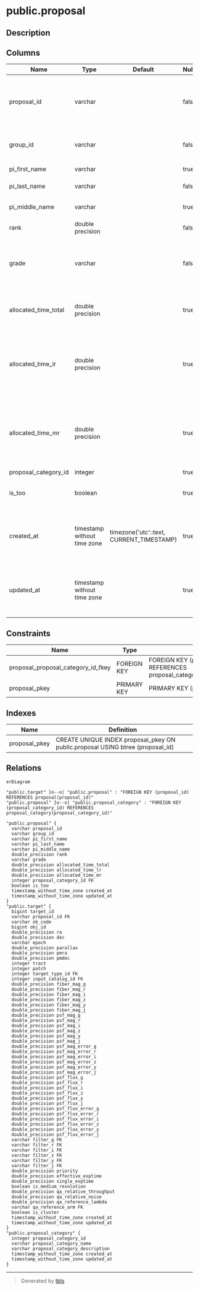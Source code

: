 # public.proposal

## Description

## Columns

| Name | Type | Default | Nullable | Children | Parents | Comment |
| ---- | ---- | ------- | -------- | -------- | ------- | ------- |
| proposal_id | varchar |  | false | [public.target](public.target.md) |  | Unique identifier for proposal (e.g, S21B-OT06?) |
| group_id | varchar |  | false |  |  | Group ID in STARS (e.g., o21195?) |
| pi_first_name | varchar |  | true |  |  | PI's first name |
| pi_last_name | varchar |  | false |  |  | PI's last name |
| pi_middle_name | varchar |  | true |  |  | PI's middle name |
| rank | double precision |  | false |  |  | TAC score |
| grade | varchar |  | false |  |  | TAC grade (A/B/C/F in the case of HSC queue) |
| allocated_time_total | double precision |  | true |  |  | Total fiberhours allocated by TAC (hour) |
| allocated_time_lr | double precision |  | true |  |  | Total fiberhours for the low-resolution mode allocated by TAC (hour) |
| allocated_time_mr | double precision |  | true |  |  | Total fiberhours for the medium-resolution mode allocated by TAC (hour) |
| proposal_category_id | integer |  | true |  | [public.proposal_category](public.proposal_category.md) |  |
| is_too | boolean |  | true |  |  | True when the proposal is ToO |
| created_at | timestamp without time zone | timezone('utc'::text, CURRENT_TIMESTAMP) | true |  |  | The date and time in UTC when the record was created |
| updated_at | timestamp without time zone |  | true |  |  | The date and time in UTC when the record was last updated |

## Constraints

| Name | Type | Definition |
| ---- | ---- | ---------- |
| proposal_proposal_category_id_fkey | FOREIGN KEY | FOREIGN KEY (proposal_category_id) REFERENCES proposal_category(proposal_category_id) |
| proposal_pkey | PRIMARY KEY | PRIMARY KEY (proposal_id) |

## Indexes

| Name | Definition |
| ---- | ---------- |
| proposal_pkey | CREATE UNIQUE INDEX proposal_pkey ON public.proposal USING btree (proposal_id) |

## Relations

```mermaid
erDiagram

"public.target" }o--o| "public.proposal" : "FOREIGN KEY (proposal_id) REFERENCES proposal(proposal_id)"
"public.proposal" }o--o| "public.proposal_category" : "FOREIGN KEY (proposal_category_id) REFERENCES proposal_category(proposal_category_id)"

"public.proposal" {
  varchar proposal_id
  varchar group_id
  varchar pi_first_name
  varchar pi_last_name
  varchar pi_middle_name
  double_precision rank
  varchar grade
  double_precision allocated_time_total
  double_precision allocated_time_lr
  double_precision allocated_time_mr
  integer proposal_category_id FK
  boolean is_too
  timestamp_without_time_zone created_at
  timestamp_without_time_zone updated_at
}
"public.target" {
  bigint target_id
  varchar proposal_id FK
  varchar ob_code
  bigint obj_id
  double_precision ra
  double_precision dec
  varchar epoch
  double_precision parallax
  double_precision pmra
  double_precision pmdec
  integer tract
  integer patch
  integer target_type_id FK
  integer input_catalog_id FK
  double_precision fiber_mag_g
  double_precision fiber_mag_r
  double_precision fiber_mag_i
  double_precision fiber_mag_z
  double_precision fiber_mag_y
  double_precision fiber_mag_j
  double_precision psf_mag_g
  double_precision psf_mag_r
  double_precision psf_mag_i
  double_precision psf_mag_z
  double_precision psf_mag_y
  double_precision psf_mag_j
  double_precision psf_mag_error_g
  double_precision psf_mag_error_r
  double_precision psf_mag_error_i
  double_precision psf_mag_error_z
  double_precision psf_mag_error_y
  double_precision psf_mag_error_j
  double_precision psf_flux_g
  double_precision psf_flux_r
  double_precision psf_flux_i
  double_precision psf_flux_z
  double_precision psf_flux_y
  double_precision psf_flux_j
  double_precision psf_flux_error_g
  double_precision psf_flux_error_r
  double_precision psf_flux_error_i
  double_precision psf_flux_error_z
  double_precision psf_flux_error_y
  double_precision psf_flux_error_j
  varchar filter_g FK
  varchar filter_r FK
  varchar filter_i FK
  varchar filter_z FK
  varchar filter_y FK
  varchar filter_j FK
  double_precision priority
  double_precision effective_exptime
  double_precision single_exptime
  boolean is_medium_resolution
  double_precision qa_relative_throughput
  double_precision qa_relative_noise
  double_precision qa_reference_lambda
  varchar qa_reference_arm FK
  boolean is_cluster
  timestamp_without_time_zone created_at
  timestamp_without_time_zone updated_at
}
"public.proposal_category" {
  integer proposal_category_id
  varchar proposal_category_name
  varchar proposal_category_description
  timestamp_without_time_zone created_at
  timestamp_without_time_zone updated_at
}
```

---

> Generated by [tbls](https://github.com/k1LoW/tbls)
